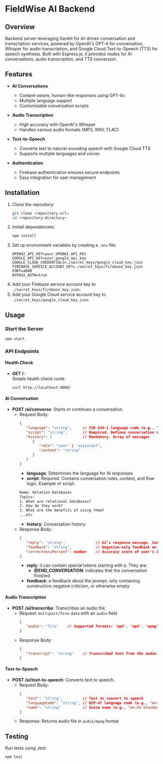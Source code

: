 # FieldWise AI Backend

## Overview
Backend server leveraging Genkit for AI-driven conversation and transcription services, powered by OpenAI's GPT-4 for conversation, Whisper for audio transcription, and Google Cloud Text-to-Speech (TTS) for speech synthesis. Built with Express.js, it provides routes for AI conversations, audio transcription, and TTS conversion.

## Features
- **AI Conversations**  
   - Context-aware, human-like responses using GPT-4o  
   - Multiple language support  
   - Customizable conversation scripts  

- **Audio Transcription**  
   - High accuracy with OpenAI's Whisper  
   - Handles various audio formats (MP3, WAV, FLAC)  

- **Text-to-Speech**  
   - Converts text to natural-sounding speech with Google Cloud TTS  
   - Supports multiple languages and voices  

- **Authentication**  
   - Firebase authentication ensures secure endpoints  
   - Easy integration for user management  

## Installation
1. Clone the repository:
    ```bash
    git clone <repository-url>
    cd <repository-directory>
    ```
2. Install dependencies:
    ```bash
    npm install
    ```
3. Set up environment variables by creating a `.env` file:
    ```env
    OPENAI_API_KEY=your_OPENAI_API_KEY
    GOOGLE_API_KEY=your_google_api_key
    GOOGLE_CLOUD_CREDENTIALS=./secret_keys/google_cloud_key.json
    FIREBASE_SERVICE_ACCOUNT_KEY=./secret_keys/firebase_key.json
    PORT=4000
    BYPASS_AUTH=true
    ```
4. Add your Firebase service account key to `./secret_keys/firebase_key.json`.
5. Add your Google Cloud service account key to `./secret_keys/google_cloud_key.json`.

## Usage

### Start the Server
```bash
npm start
```

### API Endpoints

#### Health Check
- **GET /**:  
   Simple health check route.
   ```bash
   curl http://localhost:4000/
   ```

#### AI Conversation
- **POST /ai/converse**: Starts or continues a conversation.
   - Request Body:
      ```json
      {
         "language": "string",     // ISO 639-1 language code (e.g., "en", "es")
         "script": "string",       // Required. Defines conversation context and rules
         "history": [              // Mandatory. Array of messages
            {
               "role": "user" | "assistant",
               "content": "string"
            }
         ]
      }
      ```
      - **language**: Determines the language for AI responses  
      - **script**: Required. Contains conversation rules, context, and flow logic.
      Example of script:
      ```txt
      Name: Relation Databases
      Topics:
      1. What are relational databases?
      2. How do they work?
      3. What are the benefits of using them?
      ...etc
      ```
      - **history**: Conversation history.
   - Response Body:
      ```json
      {
         "reply": "string",              // AI's response message. Can contain special tokens.
         "feedback": "string",           // Negative-only feedback on user's input
         "correctnessPercent": number    // Accuracy score of user's input (0-100%)
      }
      ```
      - **reply**: it can contain special tokens starting with `@`. They are:
         - **@END_CONVERSATION**: indicates that the conversation finished
      - **feedback**: a feedback about the prompt, only containing constructive negative criticism, or otherwise empty
#### Audio Transcription
- **POST /ai/transcribe**: Transcribes an audio file.
   - Request: `multipart/form-data` with an `audio` field
      ```json
      {
         "audio": "file"    // Supported formats: 'mp3', 'mp4', 'mpeg', 'mpga', 'wav', 'webm' (max 25MB)
      }
      ```
   - Response Body:
      ```json
      {
         "transcript": "string"    // Transcribed text from the audio file
      }
      ```

#### Text-to-Speech
- **POST /ai/text-to-speech**: Converts text to speech.
   - Request Body:
      ```json
      {
         "text": "string",         // Text to convert to speech
         "languageCode": "string", // BCP-47 language code (e.g., "en-US")
         "name": "string"          // Voice name (e.g., "en-US-Standard-A")
      }
      ```
   - Response: Returns audio file in `audio/mpeg` format

## Testing
Run tests using Jest:
```bash
npm test
```